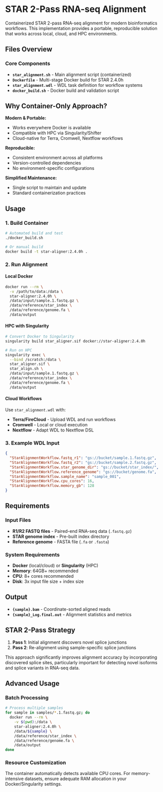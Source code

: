 # STAR 2-Pass RNA-seq Alignment

Containerized STAR 2-pass RNA-seq alignment for modern bioinformatics workflows. This implementation provides a portable, reproducible solution that works across local, cloud, and HPC environments.

## Files Overview

### Core Components
- **`star_alignment.sh`** - Main alignment script (containerized)
- **`Dockerfile`** - Multi-stage Docker build for STAR 2.4.0h
- **`star_alignment.wdl`** - WDL task definition for workflow systems
- **`docker_build.sh`** - Docker build and validation script

## Why Container-Only Approach?

**Modern & Portable:**
- Works everywhere Docker is available
- Compatible with HPC via Singularity/Shifter
- Cloud-native for Terra, Cromwell, Nextflow workflows

**Reproducible:**
- Consistent environment across all platforms
- Version-controlled dependencies
- No environment-specific configurations

**Simplified Maintenance:**
- Single script to maintain and update
- Standard containerization practices

## Usage

### 1. Build Container
```bash
# Automated build and test
./docker_build.sh

# Or manual build
docker build -t star-aligner:2.4.0h .
```

### 2. Run Alignment

#### Local Docker
```bash
docker run --rm \
  -v /path/to/data:/data \
  star-aligner:2.4.0h \
  /data/input/sample.1.fastq.gz \
  /data/reference/star_index \
  /data/reference/genome.fa \
  /data/output
```

#### HPC with Singularity
```bash
# Convert Docker to Singularity
singularity build star_aligner.sif docker://star-aligner:2.4.0h

# Run on HPC
singularity exec \
  --bind /scratch:/data \
  star_aligner.sif \
  star_align.sh \
  /data/input/sample.1.fastq.gz \
  /data/reference/star_index \
  /data/reference/genome.fa \
  /data/output
```

#### Cloud Workflows
Use `star_alignment.wdl` with:
- **Terra/FireCloud** - Upload WDL and run workflows
- **Cromwell** - Local or cloud execution 
- **Nextflow** - Adapt WDL to Nextflow DSL

### 3. Example WDL Input
```json
{
  "StarAlignmentWorkflow.fastq_r1": "gs://bucket/sample.1.fastq.gz",
  "StarAlignmentWorkflow.fastq_r2": "gs://bucket/sample.2.fastq.gz", 
  "StarAlignmentWorkflow.star_genome_dir": "gs://bucket/star_index/",
  "StarAlignmentWorkflow.reference_genome": "gs://bucket/genome.fa",
  "StarAlignmentWorkflow.sample_name": "sample_001",
  "StarAlignmentWorkflow.cpu_cores": 16,
  "StarAlignmentWorkflow.memory_gb": 128
}
```

## Requirements

### Input Files
- **R1/R2 FASTQ files** - Paired-end RNA-seq data (`.fastq.gz`)
- **STAR genome index** - Pre-built index directory
- **Reference genome** - FASTA file (`.fa` or `.fasta`)

### System Requirements
- **Docker** (local/cloud) or **Singularity** (HPC)
- **Memory**: 64GB+ recommended
- **CPU**: 8+ cores recommended  
- **Disk**: 3x input file size + index size

## Output
- **`{sample}.bam`** - Coordinate-sorted aligned reads
- **`{sample}_Log.final.out`** - Alignment statistics and metrics

## STAR 2-Pass Strategy
1. **Pass 1**: Initial alignment discovers novel splice junctions
2. **Pass 2**: Re-alignment using sample-specific splice junctions

This approach significantly improves alignment accuracy by incorporating discovered splice sites, particularly important for detecting novel isoforms and splice variants in RNA-seq data.

## Advanced Usage

### Batch Processing
```bash
# Process multiple samples
for sample in samples/*.1.fastq.gz; do
  docker run --rm \
    -v $(pwd):/data \
    star-aligner:2.4.0h \
    /data/${sample} \
    /data/reference/star_index \
    /data/reference/genome.fa \
    /data/output
done
```

### Resource Customization
The container automatically detects available CPU cores. For memory-intensive datasets, ensure adequate RAM allocation in your Docker/Singularity settings.